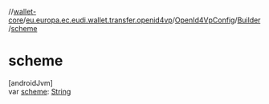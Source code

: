 //[wallet-core](../../../../index.md)/[eu.europa.ec.eudi.wallet.transfer.openid4vp](../../index.md)/[OpenId4VpConfig](../index.md)/[Builder](index.md)/[scheme](scheme.md)

# scheme

[androidJvm]\
var [scheme](scheme.md): [String](https://kotlinlang.org/api/latest/jvm/stdlib/kotlin/-string/index.html)

